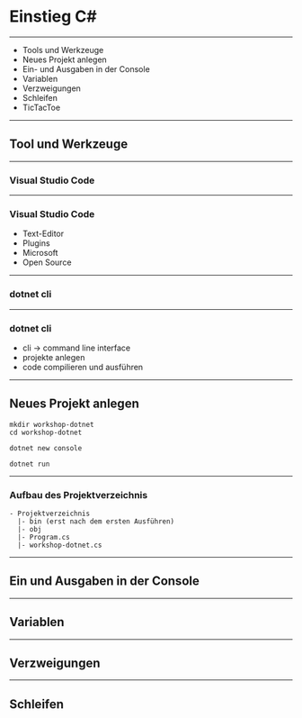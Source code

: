 # Einstieg C#

---

* Tools und Werkzeuge
* Neues Projekt anlegen
* Ein- und Ausgaben in der Console
* Variablen
* Verzweigungen
* Schleifen
* TicTacToe

---

## Tool und Werkzeuge

----

### Visual Studio Code

----

### Visual Studio Code

* Text-Editor
* Plugins
* Microsoft
* Open Source

----

### dotnet cli

----

### dotnet cli

* cli -> command line interface
* projekte anlegen
* code compilieren und ausführen

---

## Neues Projekt anlegen


    mkdir workshop-dotnet
    cd workshop-dotnet
    
    dotnet new console
    
    dotnet run

----

### Aufbau des Projektverzeichnis

    - Projektverzeichnis
      |- bin (erst nach dem ersten Ausführen)
      |- obj
      |- Program.cs
      |- workshop-dotnet.cs


---

## Ein und Ausgaben in der Console


---

## Variablen

---

## Verzweigungen

---

## Schleifen

